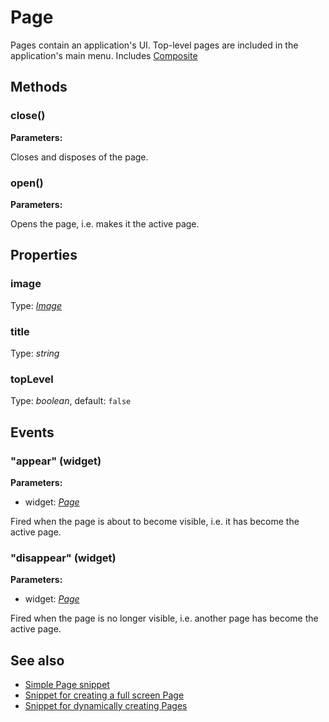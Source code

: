 ---
---
# Page
Pages contain an application's UI. Top-level pages are included in the application's main menu.
Includes [Composite](Composite.md)

## Methods
### close()


**Parameters:** 



Closes and disposes of the page.

### open()


**Parameters:** 



Opens the page, i.e. makes it the active page.


## Properties
### image
Type: *[Image](../types.md#Image)*

### title
Type: *string*

### topLevel
Type: *boolean*, default: `false`


## Events
### "appear" (widget)

**Parameters:** 

- widget: *[Page](Page.md)*

Fired when the page is about to become visible, i.e. it has become the active page.

### "disappear" (widget)

**Parameters:** 

- widget: *[Page](Page.md)*

Fired when the page is no longer visible, i.e. another page has become the active page.


## See also
- [Simple Page snippet](https://github.com/eclipsesource/tabris-js/blob/master/snippets/page/page.js)
- [Snippet for creating a full screen Page](https://github.com/eclipsesource/tabris-js/blob/master/snippets/page-fullscreen/page-fullscreen.js)
- [Snippet for dynamically creating Pages](https://github.com/eclipsesource/tabris-js/blob/master/snippets/page-add-dynamically/page-add-dynamically.js)
